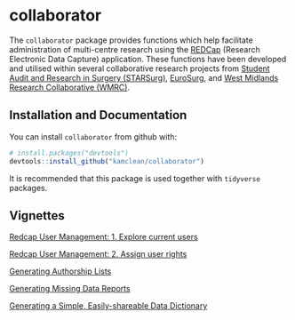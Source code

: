collaborator
==========

The `collaborator` package provides functions which help facilitate administration of multi-centre research using the [REDCap](https://www.ncbi.nlm.nih.gov/pmc/articles/PMC2700030/) (Research Electronic Data Capture) application. These functions have been developed and utilised within several collaborative research projects from [Student Audit and Research in Surgery (STARSurg)](https://www.starsurg.org), [EuroSurg](http://www.eurosurg.org), and [West Midlands Research Collaborative (WMRC)](http://www.wmresearch.org.uk).

Installation and Documentation
------------------------------

You can install `collaborator` from github with:

``` r
# install.packages("devtools")
devtools::install_github("kamclean/collaborator")
```

It is recommended that this package is used together with `tidyverse` packages.

Vignettes
---------

[Redcap User Management: 1. Explore current users](...)

[Redcap User Management: 2. Assign user rights](...)

[Generating Authorship Lists](https://github.com/kamclean/collaborator/blob/master/vignettes/vignette_authors.Rmd)

[Generating Missing Data Reports](https://github.com/kamclean/collaborator/blob/master/vignettes/vignette_missing.Rmd)

[Generating a Simple, Easily-shareable Data Dictionary](https://github.com/kamclean/collaborator/blob/master/vignettes/vignette_data_dict.Rmd)
